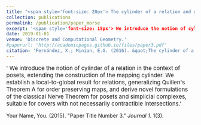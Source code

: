 ```yaml
---
title: "<span style='font-size: 20px'> The cylinder of a relation and generalized versions of the Nerve Theorem"
collection: publications
permalink: /publication/paper_morse
excerpt: '<span style='font-size: 15px'> We introduce the notion of cylinder of a relation in the context of posets, extending the construction of the mapping cylinder. We establish a local-to-global result for relations, generalizing Quillen's Theorem A for order preserving maps, and derive novel formulations of the classical Nerve Theorem for posets and simplicial complexes, suitable for covers with not necessarily contractible intersections.'
date: 2019-01-01
venue: 'Discrete and Computational Geometry.'
#paperurl: 'http://academicpages.github.io/files/paper3.pdf'
citation: 'Fernández, X.; Minian, E.G. (2016). &quot;The cylinder of a relation and generalized versions of the Nerve Theorem.&quot; <i>Discrete and Computational Geometry</i>. 63(8).'
---
```

'<span style='font-size: 15px'> We introduce the notion of cylinder of a relation in the context of posets, extending the construction of the mapping cylinder. We establish a local-to-global result for relations, generalizing Quillen's Theorem A for order preserving maps, and derive novel formulations of the classical Nerve Theorem for posets and simplicial complexes, suitable for covers with not necessarily contractible intersections.'

Your Name, You. (2015). "Paper Title Number 3." <i>Journal 1</i>. 1(3).